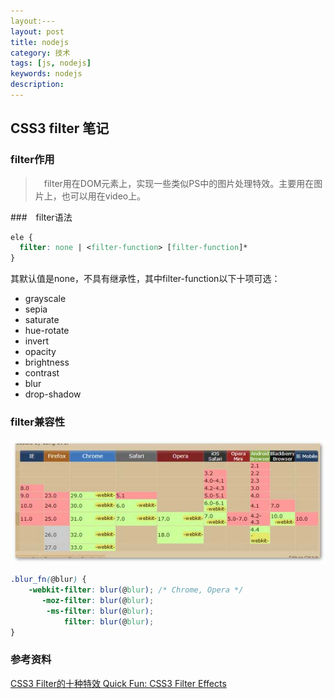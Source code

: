 ```yaml
---
layout:---
layout: post
title: nodejs
category: 技术
tags: [js, nodejs]
keywords: nodejs
description: 
---
```


## CSS3 filter 笔记

### filter作用
>　filter用在DOM元素上，实现一些类似PS中的图片处理特效。主要用在图片上，也可以用在video上。

###　filter语法
```css
ele {
  filter: none | <filter-function> [filter-function]*
}
```
其默认值是none，不具有继承性，其中filter-function以下十项可选：
- grayscale
- sepia
- saturate
- hue-rotate
- invert
- opacity
- brightness
- contrast
- blur
- drop-shadow

### filter兼容性
![filter的兼容性](/../../assets/img/tech/filter.jpg)


```css
.blur_fn(@blur) {
    -webkit-filter: blur(@blur); /* Chrome, Opera */
       -moz-filter: blur(@blur);
        -ms-filter: blur(@blur);    
            filter: blur(@blur);    
}
```

### 参考资料
[CSS3 Filter的十种特效 ](http://www.w3cplus.com/css3/ten-effects-with-css3-filter)
[Quick Fun: CSS3 Filter Effects](http://www.girliemac.com/blog/2011/12/21/quick-fun-css3-filter-effects/)
